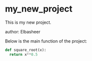 # my_new_project

This is my new project.

author: Elbasheer

Below is the main function of the project: 

```python
def square_root(x):
  return x**0.5
```


